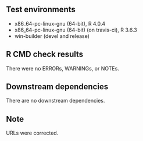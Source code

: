 ## Test environments
* x86_64-pc-linux-gnu (64-bit), R 4.0.4
* x86_64-pc-linux-gnu (64-bit) (on travis-ci), R 3.6.3
* win-builder (devel and release)

## R CMD check results
There were no ERRORs, WARNINGs, or NOTEs.

## Downstream dependencies
There are no downstream dependencies.

## Note
URLs were corrected.
